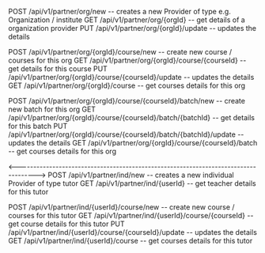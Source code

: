 POST /api/v1/partner/org/new  -- creates a new Provider of type e.g. Organization / institute
GET /api/v1/partner/org/{orgId} -- get details of a organization provider
PUT /api/v1/partner/org/{orgId}/update -- updates the details

POST /api/v1/partner/org/{orgId}/course/new -- create new course / courses for this org
GET /api/v1/partner/org/{orgId}/course/{courseId} -- get details  for this course
PUT /api/v1/partner/org/{orgId}/course/{courseId}/update -- updates the details
GET /api/v1/partner/org/{orgId}/course -- get courses details  for this org

POST /api/v1/partner/org/{orgId}/course/{courseId}/batch/new -- create new batch for this org
GET /api/v1/partner/org/{orgId}/course/{courseId}/batch/{batchId} -- get details  for this batch
PUT /api/v1/partner/org/{orgId}/course/{courseId}/batch/{batchId}/update -- updates the details
GET /api/v1/partner/org/{orgId}/course/{courseId}/batch -- get courses details  for this org

<------------------------------------------------------------------------------------>
POST /api/v1/partner/ind/new  -- creates a new individual Provider of type tutor
GET /api/v1/partner/ind/{userId} -- get teacher details for this tutor

POST /api/v1/partner/ind/{userId}/course/new -- create new course / courses for this tutor
GET /api/v1/partner/ind/{userId}/course/{courseId} -- get course details  for this tutor
PUT /api/v1/partner/ind/{userId}/course/{courseId}/update -- updates the details
GET /api/v1/partner/ind/{userId}/course -- get courses details  for this tutor